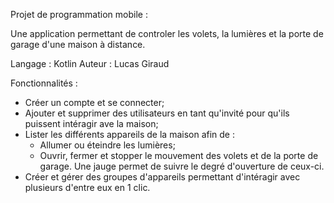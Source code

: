 Projet de programmation mobile :

Une application permettant de controler les volets, la lumières et la porte de garage d'une maison à distance.

Langage : Kotlin Auteur : Lucas Giraud

Fonctionnalités :
- Créer un compte et se connecter;
- Ajouter et supprimer des utilisateurs en tant qu'invité pour qu'ils puissent intéragir ave la maison;
- Lister les différents appareils de la maison afin de :
    - Allumer ou éteindre les lumières;
    - Ouvrir, fermer et stopper le mouvement des volets et de la porte de garage. Une jauge permet de suivre le degré d'ouverture de ceux-ci.
- Créer et gérer des groupes d'appareils permettant d'intéragir avec plusieurs d'entre eux en 1 clic.
